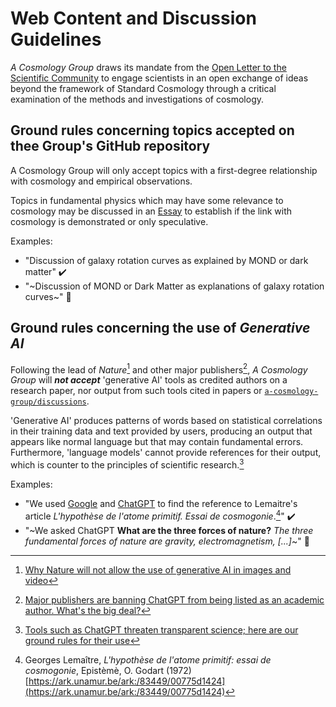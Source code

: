 # Web Content and Discussion Guidelines

*A Cosmology Group* draws its mandate from the [Open Letter to the Scientific Community](org/open-letter-on-cosmology.html) to engage scientists
in an open exchange of ideas beyond the framework of Standard Cosmology through a critical examination of the methods and investigations of cosmology.


## Ground rules concerning topics accepted on thee Group's GitHub repository

A Cosmology Group will only accept topics with a first-degree relationship with cosmology and empirical observations.

Topics in fundamental physics which may have some relevance to cosmology may be discussed in an [Essay](../essays/index.html) to establish if the link with cosmology is demonstrated or only speculative.

Examples:
- "Discussion of galaxy rotation curves as explained by MOND or dark matter" ✔️
- "~Discussion of MOND or Dark Matter as explanations of galaxy rotation curves~" 🚫

## Ground rules concerning the use of *Generative AI*

Following the lead of *Nature*[^1] and other major publishers[^2], *A Cosmology Group* will ***not accept*** 'generative AI' tools as credited authors on a research paper, nor output from such tools cited in papers or [`a-cosmology-group/discussions`](https://github.com/orgs/a-cosmology-group/discussions).

'Generative AI' produces patterns of words based on statistical correlations in their training data and text provided by users, producing an output that appears like normal language but that may contain fundamental errors.  Furthermore, 'language models' cannot provide references for their output, which is counter to the principles of scientific research.[^3]

Examples:
- "We used [Google](https://google.com) and [ChatGPT](https://openai.com/chatgpt) to find the reference to Lemaitre's article *L'hypothèse de l'atome primitif. Essai de cosmogonie*.[^4]" ✔️
- "~We asked ChatGPT **What are the three forces of nature?** *The three fundamental forces of nature are gravity, electromagnetism, [...]*~" 🚫


[^1]: [Why Nature will not allow the use of generative AI in images and video](https://www.nature.com/articles/d41586-023-01546-4)

[^2]: [Major publishers are banning ChatGPT from being listed as an academic author. What's the big deal?](https://phys.org/news/2023-01-major-publishers-chatgpt-academic-author.html)

[^3]: [Tools such as ChatGPT threaten transparent science; here are our ground rules for their use](https://www.nature.com/articles/d41586-023-00191-1)

[^4]: Georges Lemaître, *L'hypothèse de l'atome primitif: essai de cosmogonie*, Epistèmè, O. Godart (1972) [https://ark.unamur.be/ark:/83449/00775d1424](https://ark.unamur.be/ark:/83449/00775d1424)

